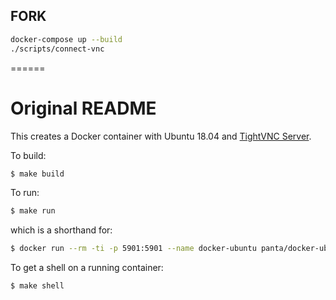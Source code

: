 ## FORK

```bash
docker-compose up --build
./scripts/connect-vnc
```



======


Original README
======

This creates a Docker container with Ubuntu 18.04 and [TightVNC Server](https://tightvnc.com).

To build:

```bash
$ make build
```

To run:

```bash
$ make run
```

which is a shorthand for:

```bash
$ docker run --rm -ti -p 5901:5901 --name docker-ubuntu panta/docker-ubuntu-vnc:latest
```

To get a shell on a running container:

```bash
$ make shell
```

